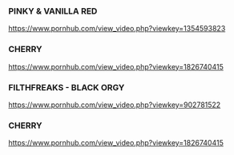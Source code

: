 ### PINKY & VANILLA RED
https://www.pornhub.com/view_video.php?viewkey=1354593823
### CHERRY
https://www.pornhub.com/view_video.php?viewkey=1826740415
### FILTHFREAKS - BLACK ORGY
https://www.pornhub.com/view_video.php?viewkey=902781522
### CHERRY
https://www.pornhub.com/view_video.php?viewkey=1826740415
